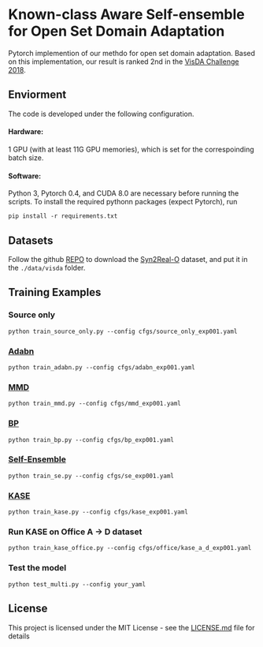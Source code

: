# Known-class Aware Self-ensemble for Open Set Domain Adaptation

Pytorch implemention of our methdo for open set domain adaptation. Based on this implementation, our result is ranked 2nd in the [VisDA Challenge 2018](http://ai.bu.edu/visda-2018/).

## Enviorment
The code is developed under the following configuration.
#### Hardware:
1 GPU (with at least 11G GPU memories), which is set for the correspoinding batch size.

#### Software:
Python 3, Pytorch 0.4, and CUDA 8.0 are necessary before running the scripts. To install the required pythonn packages (expect Pytorch), run

```
pip install -r requirements.txt
```

## Datasets


Follow the github [REPO](https://github.com/VisionLearningGroup/visda-2018-public) to download the  [Syn2Real-O](http://ai.bu.edu/syn2real/index.html) dataset, and put it in the `./data/visda` folder.

## Training Examples

### Source only
```
python train_source_only.py --config cfgs/source_only_exp001.yaml
```

### [Adabn](https://arxiv.org/abs/1603.04779)
```
python train_adabn.py --config cfgs/adabn_exp001.yaml
```

### [MMD](https://arxiv.org/abs/1502.02791)
```
python train_mmd.py --config cfgs/mmd_exp001.yaml
```

### [BP](http://sites.skoltech.ru/compvision/projects/grl/)
```
python train_bp.py --config cfgs/bp_exp001.yaml
```

### [Self-Ensemble](https://arxiv.org/abs/1706.05208)
```
python train_se.py --config cfgs/se_exp001.yaml
```

### [KASE](https://arxiv.org/abs/1905.01068)
```
python train_kase.py --config cfgs/kase_exp001.yaml
```

### Run KASE on Office A -> D dataset
```
python train_kase_office.py --config cfgs/office/kase_a_d_exp001.yaml
```

### Test the model 
```
python test_multi.py --config your_yaml
```


## License

This project is licensed under the MIT License - see the [LICENSE.md](LICENSE.md) file for details

